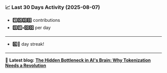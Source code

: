 <!--START_STATS-->
### 📈 Last 30 Days Activity (2025-08-07)  
- **1️⃣5️⃣3️⃣0️⃣** contributions  
- **5️⃣1️⃣•0️⃣0️⃣** per day
---
- **6️⃣🎱** day streak!
---
📝 **Latest blog:** [**The Hidden Bottleneck in AI's Brain: Why Tokenization Needs a Revolution**](https://andriak.com/blog/tokenization-revolution)
<!--END_STATS-->
